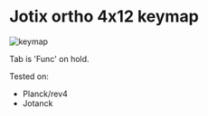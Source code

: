 # Jotix ortho 4x12 keymap

![keymap](https://i.imgur.com/7hGJJPs.jpg)

Tab is 'Func' on hold.

Tested on:

* Planck/rev4
* Jotanck
